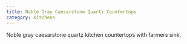 ```yaml
---
title: Noble Gray Caesarstone Quartz Countertops
category: kitchens
---
```


Noble gray caesarstone quartz kitchen countertops with farmers sink.
